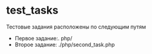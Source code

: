 # test_tasks

Тестовые задания расположены по следующим путям

* Первое задание:. php/
* Второе задание: ./php/second_task.php

